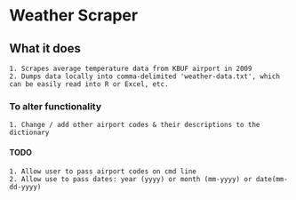 # Weather Scraper

## What it does
	1. Scrapes average temperature data from KBUF airport in 2009
	2. Dumps data locally into comma-delimited 'weather-data.txt', which can be easily read into R or Excel, etc.

### To alter functionality
	1. Change / add other airport codes & their descriptions to the dictionary

#### TODO
	1. Allow user to pass airport codes on cmd line
	2. Allow use to pass dates: year (yyyy) or month (mm-yyyy) or date(mm-dd-yyyy)